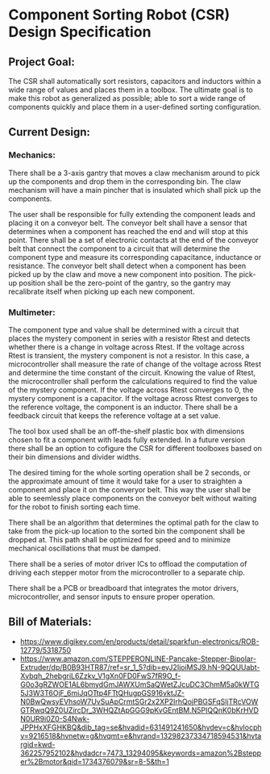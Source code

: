 # Component Sorting Robot (CSR) Design Specification
## Project Goal: 
The CSR shall automatically sort resistors, capacitors and inductors within a wide range of values and places them in a toolbox. The ultimate goal is to make this robot as generalized as possible; able to sort a wide range of components quickly and place them in a user-defined sorting configuration.

## Current Design: 
### Mechanics: 
There shall be a 3-axis gantry that moves a claw mechanism around to pick up the components and drop them in the corresponding bin. The claw mechanism will have a main pincher that is insulated which shall pick up the components. 

The user shall be responsible for fully extending the component leads and placing it on a conveyor belt. The conveyor belt shall have a sensor that determines when a component has reached the end and will stop at this point. There shall be a set of electronic contacts at the end of the conveyor belt that connect the component to a circuit that will determine the component type and measure its corresponding capacitance, inductance or resistance. The conveyor belt shall detect when a component has been picked up by the claw and move a new component into position. The pick-up position shall be the zero-point of the gantry, so the gantry may recalibrate itself when picking up each new component. 

### Multimeter:
The component type and value shall be determined with a circuit that places the mystery component in series with a resistor Rtest and detects whether there is a change in voltage across Rtest. If the voltage across Rtest is transient, the mystery component is not a resistor. In this case, a microcontroller shall measure the rate of change of the voltage across Rtest and determine the time constant of the circuit. Knowing the value of Rtest, the microcontroller shall perform the calculations required to find the value of the mystery component. If the voltage across Rtest converges to 0, the mystery component is a capacitor. If the voltage across Rtest converges to the reference voltage, the component is an inductor. There shall be a feedback circuit that keeps the reference voltage at a set value.

The tool box used shall be an off-the-shelf plastic box with dimensions chosen to fit a component with leads fully extended. In a future version there shall be an option to cofigure the CSR for different toolboxes based on their bin dimensions and divider widths.

The desired timing for the whole sorting operation shall be 2 seconds, or the approximate amount of time it would take for a user to straighten a component and place it on the converyor belt. This way the user shall be able to seemlessly place components on the conveyor belt without waiting for the robot to finish sorting each time. 

There shall be an algorithm that determines the optimal path for the claw to take from the pick-up location to the sorted bin the component shall be dropped at. This path shall be optimized for speed and to minimize mechanical oscillations that must be damped. 

There shall be a series of motor driver ICs to offload the computation of driving each stepper motor from the microcontroller to a separate chip. 

There shall be a PCB or breadboard that integrates the motor drivers, microcontroller, and sensor inputs to ensure proper operation.

## Bill of Materials:
- https://www.digikey.com/en/products/detail/sparkfun-electronics/ROB-12779/5318750
- https://www.amazon.com/STEPPERONLINE-Pancake-Stepper-Bipolar-Extruder/dp/B0B93HTR87/ref=sr_1_5?dib=eyJ2IjoiMSJ9.hN-9QQUUabt-Xybqh_2hebgriL6Zzkv_V1gXn0FD0FwS7fR9O_f-G0o3gRZWOE1AL6bmydGmJAWXUmSaQWetZJcuDC3ChmM5a0kWTG5J3W3T6OjF_6miJqOTtp4FTtQHugpGS916vktJZ-N0BwQwsyEVhsoW7UvSuApCrmtSGr2x2XP2IrhQojPBGSFqSljTRcVOWGTRwqQ9Z0UZircDr_3WHQZtApGGG9pKvGEntBM.N5PIQQnK0bKrHVDN0UR9i0Z0-S4Nwk-JPPHxXFGHKBQ&dib_tag=se&hvadid=631491241650&hvdev=c&hvlocphy=9216518&hvnetw=g&hvqmt=e&hvrand=13298237334718594531&hvtargid=kwd-362257952102&hydadcr=7473_13294095&keywords=amazon%2Bstepper%2Bmotor&qid=1734376079&sr=8-5&th=1

